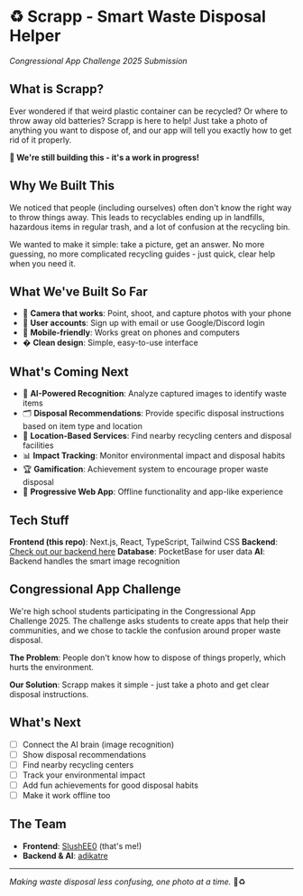 # ♻️ Scrapp - Smart Waste Disposal Helper

_Congressional App Challenge 2025 Submission_

## What is Scrapp?

Ever wondered if that weird plastic container can be recycled? Or where to throw
away old batteries? Scrapp is here to help! Just take a photo of anything you
want to dispose of, and our app will tell you exactly how to get rid of it
properly.

**🚧 We're still building this - it's a work in progress!**

## Why We Built This

We noticed that people (including ourselves) often don't know the right way to
throw things away. This leads to recyclables ending up in landfills, hazardous
items in regular trash, and a lot of confusion at the recycling bin.

We wanted to make it simple: take a picture, get an answer. No more guessing, no
more complicated recycling guides - just quick, clear help when you need it.

## What We've Built So Far

- 📸 **Camera that works**: Point, shoot, and capture photos with your phone
- 🔐 **User accounts**: Sign up with email or use Google/Discord login
- 📱 **Mobile-friendly**: Works great on phones and computers
- � **Clean design**: Simple, easy-to-use interface

## What's Coming Next

- 🤖 **AI-Powered Recognition**: Analyze captured images to identify waste items
- 🗂️ **Disposal Recommendations**: Provide specific disposal instructions based
  on item type and location
- 📍 **Location-Based Services**: Find nearby recycling centers and disposal
  facilities
- 📊 **Impact Tracking**: Monitor environmental impact and disposal habits
- 🏆 **Gamification**: Achievement system to encourage proper waste disposal
- 📱 **Progressive Web App**: Offline functionality and app-like experience

## Tech Stuff

**Frontend (this repo)**: Next.js, React, TypeScript, Tailwind CSS **Backend**:
[Check out our backend here](https://github.com/adikatre/Congressional-App-Challenge-Backend)
**Database**: PocketBase for user data **AI**: Backend handles the smart image
recognition

## Congressional App Challenge

We're high school students participating in the Congressional App
Challenge 2025. The challenge asks students to create apps that help their
communities, and we chose to tackle the confusion around proper waste disposal.

**The Problem**: People don't know how to dispose of things properly, which
hurts the environment.

**Our Solution**: Scrapp makes it simple - just take a photo and get clear
disposal instructions.

## What's Next

- [ ] Connect the AI brain (image recognition)
- [ ] Show disposal recommendations
- [ ] Find nearby recycling centers
- [ ] Track your environmental impact
- [ ] Add fun achievements for good disposal habits
- [ ] Make it work offline too

## The Team

- **Frontend**: [SlushEE0](https://github.com/adikatre) (that's me!)
- **Backend & AI**: [adikatre](https://github.com/adikatre)

---

_Making waste disposal less confusing, one photo at a time._ 📱♻️
